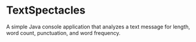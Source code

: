 # TextSpectacles
A simple Java console application that analyzes a text message for length, word count, punctuation, and word frequency.
